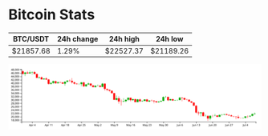 # Bitcoin Stats

BTC/USDT|24h change|24h high|24h low|
|---|---|---|---|
|$21857.68|1.29%|$22527.37|$21189.26|

<img src="./chart.svg">
